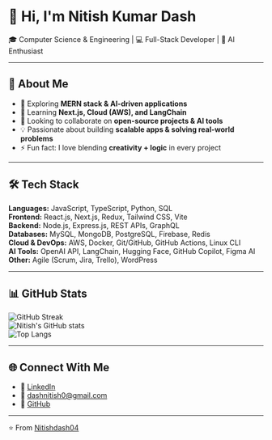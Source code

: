 # 👋 Hi, I'm Nitish Kumar Dash  

🎓 Computer Science & Engineering | 💻 Full-Stack Developer | 🤖 AI Enthusiast  

---

## 🚀 About Me  
- 🔭 Exploring **MERN stack & AI-driven applications**  
- 🌱 Learning **Next.js, Cloud (AWS), and LangChain**  
- 👯 Looking to collaborate on **open-source projects & AI tools**  
- 💡 Passionate about building **scalable apps & solving real-world problems**  
- ⚡ Fun fact: I love blending **creativity + logic** in every project  

---

## 🛠️ Tech Stack  

**Languages:** JavaScript, TypeScript, Python, SQL  
**Frontend:** React.js, Next.js, Redux, Tailwind CSS, Vite  
**Backend:** Node.js, Express.js, REST APIs, GraphQL  
**Databases:** MySQL, MongoDB, PostgreSQL, Firebase, Redis  
**Cloud & DevOps:** AWS, Docker, Git/GitHub, GitHub Actions, Linux CLI  
**AI Tools:** OpenAI API, LangChain, Hugging Face, GitHub Copilot, Figma AI  
**Other:** Agile (Scrum, Jira, Trello), WordPress  

---

## 📊 GitHub Stats  

![GitHub Streak](https://streak-stats.demolab.com/?user=Nitishdash04&theme=tokyonight)  
![Nitish's GitHub stats](https://github-readme-stats.vercel.app/api?username=Nitishdash04&show_icons=true&theme=tokyonight)  
![Top Langs](https://github-readme-stats.vercel.app/api/top-langs/?username=Nitishdash04&layout=compact&theme=tokyonight)  

---

## 🌐 Connect With Me  

- 💼 [LinkedIn](https://www.linkedin.com/in/nitish-kr-dash)  
- 📧 dashnitish0@gmail.com  
- 🐙 [GitHub](https://github.com/Nitishdash04)  

---

⭐️ From [Nitishdash04](https://github.com/Nitishdash04)
